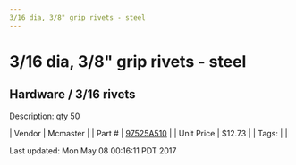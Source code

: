 ```yaml
---
3/16 dia, 3/8" grip rivets - steel
---
```

# 3/16 dia, 3/8" grip rivets - steel
## Hardware / 3/16 rivets
Description: 	qty 50 

| Vendor | Mcmaster | 
| Part # | [97525A510](https://www.mcmaster.com/#97525A510) | 
| Unit Price | $12.73 | 
| Tags: |  | 

Last updated: Mon May 08 00:16:11 PDT 2017